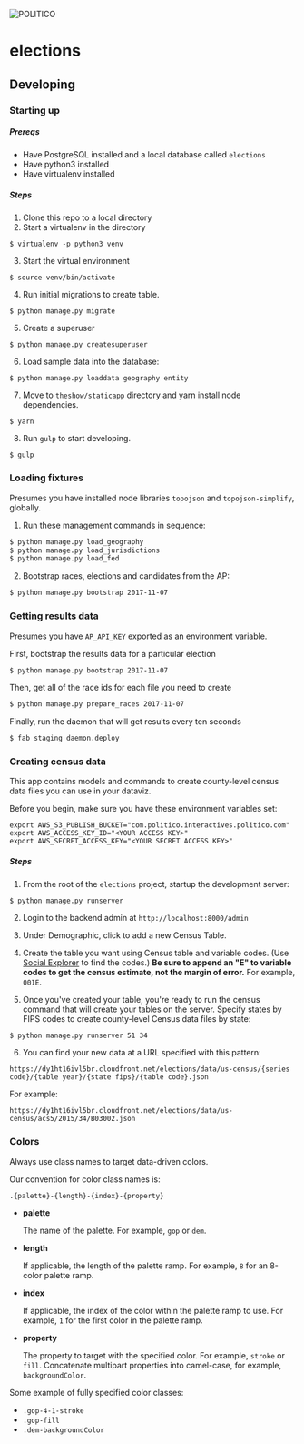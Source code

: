 ![POLITICO](https://rawgithub.com/The-Politico/src/master/images/logo/badge.png)

# elections


## Developing

### Starting up

##### Prereqs
 - Have PostgreSQL installed and a local database called `elections`
 - Have python3 installed
 - Have virtualenv installed

##### Steps

1. Clone this repo to a local directory
2. Start a virtualenv in the directory

  ```
  $ virtualenv -p python3 venv
  ```

3. Start the virtual environment

  ```
  $ source venv/bin/activate
  ```

4. Run initial migrations to create table.

  ```
  $ python manage.py migrate
  ```

5. Create a superuser

  ```
  $ python manage.py createsuperuser
  ```

6. Load sample data into the database:

  ```
  $ python manage.py loaddata geography entity
  ```

7. Move to `theshow/staticapp` directory and yarn install node dependencies.

  ```
  $ yarn
  ```

8. Run `gulp` to start developing.

  ```
  $ gulp
  ```

### Loading fixtures

Presumes you have installed node libraries `topojson` and `topojson-simplify`, globally.

1. Run these management commands in sequence:

  ```bash
  $ python manage.py load_geography
  $ python manage.py load_jurisdictions
  $ python manage.py load_fed
  ```

2. Bootstrap races, elections and candidates from the AP:

  ```bash
  $ python manage.py bootstrap 2017-11-07
  ```


### Getting results data

Presumes you have `AP_API_KEY` exported as an environment variable.

First, bootstrap the results data for a particular election

```bash
$ python manage.py bootstrap 2017-11-07
```

Then, get all of the race ids for each file you need to create

```bash
$ python manage.py prepare_races 2017-11-07
```

Finally, run the daemon that will get results every ten seconds

```bash
$ fab staging daemon.deploy
```

### Creating census data

This app contains models and commands to create county-level census data files you can use in your dataviz.

Before you begin, make sure you have these environment variables set:

```
export AWS_S3_PUBLISH_BUCKET="com.politico.interactives.politico.com"
export AWS_ACCESS_KEY_ID="<YOUR ACCESS KEY>"
export AWS_SECRET_ACCESS_KEY="<YOUR SECRET ACCESS KEY>"
```

##### Steps

1. From the root of the `elections` project, startup the development server:

  ```
  $ python manage.py runserver
  ```

2. Login to the backend admin at `http://localhost:8000/admin`

3. Under Demographic, click to add a new Census Table.

4. Create the table you want using Census table and variable codes. (Use [Social Explorer](https://www.socialexplorer.com/explore/tables) to find the codes.) **Be sure to append an "E" to variable codes to get the census estimate, not the margin of error.** For example, `001E`.

5. Once you've created your table, you're ready to run the census command that will create your tables on the server. Specify states by FIPS codes to create county-level Census data files by state:

  ```
  $ python manage.py runserver 51 34
  ```
6. You can find your new data at a URL specified with this pattern:

  ```
  https://dy1ht16ivl5br.cloudfront.net/elections/data/us-census/{series code}/{table year}/{state fips}/{table code}.json
  ```

  For example:
  ```
  https://dy1ht16ivl5br.cloudfront.net/elections/data/us-census/acs5/2015/34/B03002.json
  ```


### Colors

Always use class names to target data-driven colors.

Our convention for color class names is:

```
.{palette}-{length}-{index}-{property}
```

- **palette**

    The name of the palette. For example, `gop` or `dem`.

- **length**

    If applicable, the length of the palette ramp. For example, `8` for an 8-color palette ramp.

- **index**

    If applicable, the index of the color within the palette ramp to use. For example, `1` for the first color in the palette ramp.

- **property**

  The property to target with the specified color. For example, `stroke` or `fill`. Concatenate multipart properties into camel-case, for example, `backgroundColor`.


Some example of fully specified color classes:

- `.gop-4-1-stroke`
- `.gop-fill`
- `.dem-backgroundColor`

